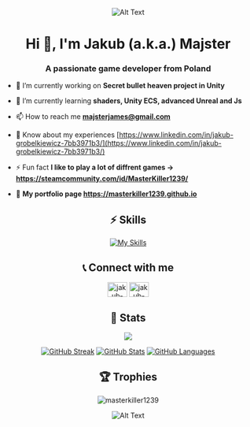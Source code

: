 
<div align="center">
 
 ![Alt Text](https://media.giphy.com/media/Nx0rz3jtxtEre/giphy.gif)  

</div>
<h1 align="center">Hi 👋, I'm Jakub (a.k.a.) Majster</h1>
<h3 align="center">A passionate game developer from Poland</h3>


- 🔭 I’m currently working on **Secret bullet heaven project in Unity**

- 🌱 I’m currently learning **shaders, Unity ECS, advanced Unreal and Js**

- 📫 How to reach me **majsterjames@gmail.com**

- 📄 Know about my experiences [https://www.linkedin.com/in/jakub-grobelkiewicz-7bb3971b3/](https://www.linkedin.com/in/jakub-grobelkiewicz-7bb3971b3/)

- ⚡ Fun fact **I like to play a lot of diffrent games -> https://steamcommunity.com/id/MasterKiller1239/**
- 📜 **My portfolio page  https://masterkiller1239.github.io**

<div align="center">

## ⚡️ Skills
[![My Skills](https://skillicons.dev/icons?i=c,cs,cpp,unity,unreal,git,visualstudio,flutter,js,react,html,css,github,vscode,androidstudio,figma)](https://skillicons.dev)

</div>

<div align="center">

<div align="center">
  
## 📞 Connect with me

<a href="https://linkedin.com/in/jakub-grobelkiewicz-7bb3971b3/" target="blank"><img align="center" src="https://cdn.jsdelivr.net/npm/simple-icons@3.0.1/icons/linkedin.svg" alt="jakub-grobelkiewicz-7bb3971b3" height="30" width="40" /></a>
  <a href="https://steamcommunity.com/id/MasterKiller1239/" target="blank"><img align="center" src="https://community.akamai.steamstatic.com/public/shared/images/header/logo_steam.svg?t=962016" alt="jakub-grobelkiewicz-7bb3971b3" height="30" width="40" /></a>

</div>

## 🔖 Stats


[![](https://komarev.com/ghpvc/?username=masterkiller1239&style=flat-square&color=C691E9)](https://github.com/antonkomarev/github-profile-views-counter)

[![GitHub Streak](https://github-readme-streak-stats.herokuapp.com?user=masterkiller1239&theme=material-palenight&hide_border=true)](https://git.io/streak-stats)
[![GitHub Stats](https://github-readme-stats.vercel.app/api?username=masterkiller1239&show_icons=true&hide_border=true&theme=material-palenight&count_private=true)](https://github.com/anuraghazra/github-readme-stats)
[![GitHub Languages](https://github-readme-stats.vercel.app/api/top-langs/?&username=masterkiller1239&layout=compact&hide_border=true&langs_count=8&theme=material-palenight)](https://github.com/anuraghazra/github-readme-stats)

</div>
<div align="center">

## 🏆 Trophies

<p align="center> <a href="https://github.com/ryo-ma/github-profile-trophy"><img src="https://github-profile-trophy.vercel.app/?username=masterkiller1239" alt="masterkiller1239" /></a> </p>

</div>

<div align="center">
 
![Alt Text](https://media.giphy.com/media/8JTFsZmnTR1Rs1JFVP/giphy.gif) 

</div>
